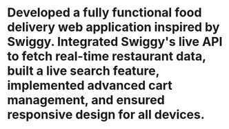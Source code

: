 #  Developed a fully functional food delivery web application inspired by Swiggy. Integrated Swiggy's live API to fetch real-time restaurant data, built a live search feature, implemented advanced cart management, and ensured responsive design for all devices.